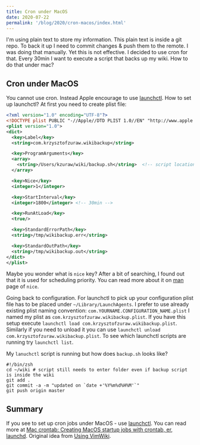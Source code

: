 ```yaml
---
title: Cron under MacOS
date: 2020-07-22
permalink: '/blog/2020/cron-macos/index.html'
---
```


I'm using plain text to store my information. This plain text is inside a git repo. To back it up I
need to commit changes & push them to the remote. I was doing that manually. Yet this is not effective.
I decided to use cron for that. Every 30min I want to execute a script that backs up my wiki.
How to do that under mac?

## Cron under MacOS

You cannot use cron. Instead Apple encourage to use [launchctl](https://ss64.com/osx/launchctl.html).
How to set up launchctl? At first you need to create plist file:

```xml
<?xml version="1.0" encoding="UTF-8"?>
<!DOCTYPE plist PUBLIC "-//Apple//DTD PLIST 1.0//EN" "http://www.apple.com/DTDs/PropertyList-1.0.dtd">
<plist version="1.0">
<dict>
  <key>Label</key>
  <string>com.krzysztofzuraw.wikibackup</string>

  <key>ProgramArguments</key>
  <array>
    <string>/Users/kzuraw/wiki/backup.sh</string>  <!-- script location -->
  </array>

  <key>Nice</key>
  <integer>1</integer>

  <key>StartInterval</key>
  <integer>1800</integer> <!-- 30min -->

  <key>RunAtLoad</key>
  <true/>

  <key>StandardErrorPath</key>
  <string>/tmp/wikibackup.err</string>

  <key>StandardOutPath</key>
  <string>/tmp/wikibackup.out</string>
</dict>
</plist>
```

Maybe you wonder what is `nice` key? After a bit of searching, I found out that it is used for scheduling priority. You can read more about
it on [man](https://www.manpagez.com/man/3/nice/) page of `nice`.

Going back to configuration. For launchctl to pick up your configuration plist file has to be placed
under `~/Library/LaunchAgents`. I prefer to use already existing plist naming convention: `com.YOURNAME.CONFIGURATION_NAME.plist`
I named my plist as `com.krzysztofzuraw.wikibackup.plist`. If you have this setup execute `launchctl load com.krzysztofzuraw.wikibackup.plist`.
Similarly if you need to unload it you can use `launchctl unload com.krzysztofzuraw.wikibackup.plist`.
To see which launchctl scripts are running try `launchctl list`.

My `lanuchctl` script is running but how does `backup.sh` looks like?

```shell
#!/bin/zsh
cd ~/wiki # script still needs to enter folder even if backup script is inside the wiki
git add .
git commit -a -m "updated on `date +'%Y%m%d%H%M'`"
git push origin master
```

## Summary

If you see to set up cron jobs under MacOS - use [launchctl](https://ss64.com/osx/launchctl.html). You
can read more at [Mac crontab: Creating MacOS startup jobs with crontab, er, launchd](https://alvinalexander.com/mac-os-x/mac-osx-startup-crontab-launchd-jobs/).
Original idea from [Using VimWiki](https://thelinell.com/using-vimwiki/).
